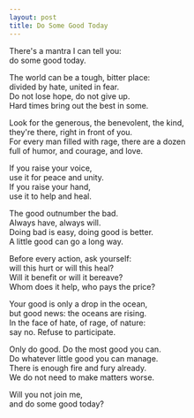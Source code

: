 ```yaml
---
layout: post
title: Do Some Good Today
---
```


There's a mantra I can tell you:  
do some good today.

The world can be a tough, bitter place:  
divided by hate, united in fear.  
Do not lose hope, do not give up.  
Hard times bring out the best in some.

Look for the generous, the benevolent, the kind,  
they're there, right in front of you.  
For every man filled with rage, there are a dozen  
full of humor, and courage, and love.

If you raise your voice,  
use it for peace and unity.  
If you raise your hand,  
use it to help and heal.

The good outnumber the bad.  
Always have, always will.  
Doing bad is easy, doing good is better.  
A little good can go a long way.

Before every action, ask yourself:  
will this hurt or will this heal?  
Will it benefit or will it bereave?  
Whom does it help, who pays the price?

Your good is only a drop in the ocean,  
but good news: the oceans are rising.  
In the face of hate, of rage, of nature:  
say no. Refuse to participate.

Only do good. Do the most good you can.  
Do whatever little good you can manage.  
There is enough fire and fury already.  
We do not need to make matters worse.

Will you not join me,  
and do some good today?

